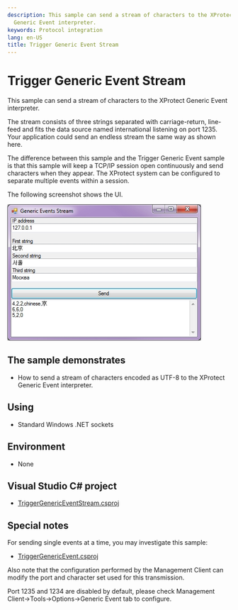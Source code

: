 ```yaml
---
description: This sample can send a stream of characters to the XProtect
  Generic Event interpreter.
keywords: Protocol integration
lang: en-US
title: Trigger Generic Event Stream
---
```


# Trigger Generic Event Stream

This sample can send a stream of characters to the XProtect Generic
Event interpreter.

The stream consists of three strings separated with carriage-return,
line-feed and fits the data source named international listening on port
1235. Your application could send an endless stream the same way as
shown here.

The difference between this sample and the Trigger Generic Event sample
is that this sample will keep a TCP/IP session open continuously and
send characters when they appear. The XProtect system can be configured
to separate multiple events within a session.

The following screenshot shows the UI.

![TriggerGenericEvent](triggergenericeventstream.jpg)

## The sample demonstrates

-   How to send a stream of characters encoded as UTF-8 to the XProtect
    Generic Event interpreter.

## Using

-   Standard Windows .NET sockets

## Environment

-   None

## Visual Studio C\# project

-   [TriggerGenericEventStream.csproj](javascript:openLink('..\\\\ProtocolSamples\\\\TriggerGenericEventStream\\\\TriggerGenericEventStream.csproj');)

## Special notes

For sending single events at a time, you may investigate this sample:

-   [TriggerGenericEvent.csproj](javascript:openLink('..\\\\ProtocolSamples\\\\TriggerGenericEvent\\\\TriggerGenericEvent.csproj');)

Also note that the configuration performed by the Management Client can
modify the port and character set used for this transmission.

Port 1235 and 1234 are disabled by default, please check Management
Client-\>Tools-\>Options-\>Generic Event tab to configure.
